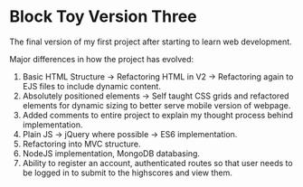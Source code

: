 ﻿# Block Toy Version Three
 
 The final version of my first project after starting to learn web development.
 
 Major differences in how the project has evolved:
 
 1. Basic HTML Structure -> Refactoring HTML in V2 -> Refactoring again to EJS files to include dynamic content.
 2. Absolutely positioned elements -> Self taught CSS grids and refactored elements for dynamic sizing to better serve mobile version of webpage.
 3. Added comments to entire project to explain my thought process behind implementation.
 4. Plain JS -> jQuery where possible -> ES6 implementation.
 5. Refactoring into MVC structure.
 6. NodeJS implementation, MongoDB databasing.
 7. Ability to register an account, authenticated routes so that user needs to be logged in to submit to the highscores and view them.
